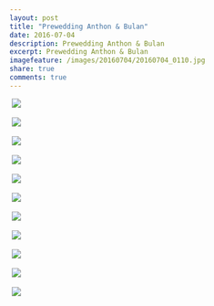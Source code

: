 ```yaml
---
layout: post
title: "Prewedding Anthon & Bulan"
date: 2016-07-04
description: Prewedding Anthon & Bulan
excerpt: Prewedding Anthon & Bulan
imagefeature: /images/20160704/20160704_0110.jpg
share: true
comments: true
---
```


<a href="{{site.bigimageurl}}/images/20160704/20160704_0031.jpg" class="swipebox" title=""><img src="{{site.staticurl}}/static/wait.gif" class="resize js_show loading_image" data-href="/images/20160704/20160704_0031.jpg" alt="" /></a>
<noscript><img src="{{site.staticurl}}/s720/images/20160704/20160704_0031.jpg" /></noscript>

<a href="{{site.bigimageurl}}/images/20160704/20160704_0071.jpg" class="swipebox" title=""><img src="{{site.staticurl}}/static/wait.gif" class="resize js_show loading_image" data-href="/images/20160704/20160704_0071.jpg" alt="" /></a>
<noscript><img src="{{site.staticurl}}/s720/images/20160704/20160704_0071.jpg" /></noscript>

<a href="{{site.bigimageurl}}/images/20160704/20160704_0078.jpg" class="swipebox" title=""><img src="{{site.staticurl}}/static/wait.gif" class="resize js_show loading_image" data-href="/images/20160704/20160704_0078.jpg" alt="" /></a>
<noscript><img src="{{site.staticurl}}/s720/images/20160704/20160704_0078.jpg" /></noscript>

<a href="{{site.bigimageurl}}/images/20160704/20160704_0110.jpg" class="swipebox" title=""><img src="{{site.staticurl}}/static/wait.gif" class="resize js_show loading_image" data-href="/images/20160704/20160704_0110.jpg" alt="" /></a>
<noscript><img src="{{site.staticurl}}/s720/images/20160704/20160704_0110.jpg" /></noscript>

<a href="{{site.bigimageurl}}/images/20160704/20160704_0186.jpg" class="swipebox" title=""><img src="{{site.staticurl}}/static/wait.gif" class="resize js_show loading_image" data-href="/images/20160704/20160704_0186.jpg" alt="" /></a>
<noscript><img src="{{site.staticurl}}/s720/images/20160704/20160704_0186.jpg" /></noscript>

<a href="{{site.bigimageurl}}/images/20160704/20160704_0189.jpg" class="swipebox" title=""><img src="{{site.staticurl}}/static/wait.gif" class="resize js_show loading_image" data-href="/images/20160704/20160704_0189.jpg" alt="" /></a>
<noscript><img src="{{site.staticurl}}/s720/images/20160704/20160704_0189.jpg" /></noscript>

<a href="{{site.bigimageurl}}/images/20160704/20160704_0191.jpg" class="swipebox" title=""><img src="{{site.staticurl}}/static/wait.gif" class="resize js_show loading_image" data-href="/images/20160704/20160704_0191.jpg" alt="" /></a>
<noscript><img src="{{site.staticurl}}/s720/images/20160704/20160704_0191.jpg" /></noscript>

<a href="{{site.bigimageurl}}/images/20160704/20160704_0262.jpg" class="swipebox" title=""><img src="{{site.staticurl}}/static/wait.gif" class="resize js_show loading_image" data-href="/images/20160704/20160704_0262.jpg" alt="" /></a>
<noscript><img src="{{site.staticurl}}/s720/images/20160704/20160704_0262.jpg" /></noscript>

<a href="{{site.bigimageurl}}/images/20160704/20160704_0278.jpg" class="swipebox" title=""><img src="{{site.staticurl}}/static/wait.gif" class="resize js_show loading_image" data-href="/images/20160704/20160704_0278.jpg" alt="" /></a>
<noscript><img src="{{site.staticurl}}/s720/images/20160704/20160704_0278.jpg" /></noscript>

<a href="{{site.bigimageurl}}/images/20160704/20160704_0338.jpg" class="swipebox" title=""><img src="{{site.staticurl}}/static/wait.gif" class="resize js_show loading_image" data-href="/images/20160704/20160704_0338.jpg" alt="" /></a>
<noscript><img src="{{site.staticurl}}/s720/images/20160704/20160704_0338.jpg" /></noscript>

<a href="{{site.bigimageurl}}/images/20160704/20160704_0366.jpg" class="swipebox" title=""><img src="{{site.staticurl}}/static/wait.gif" class="resize js_show loading_image" data-href="/images/20160704/20160704_0366.jpg" alt="" /></a>
<noscript><img src="{{site.staticurl}}/s720/images/20160704/20160704_0366.jpg" /></noscript>

